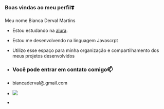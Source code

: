 ### Boas vindas ao meu perfil❣️

Meu nome Bianca Derval Martins

- Estou estudando na [alura](https://www.alura.com.br).
- Estou me desenvolvendo na linguagem Javascrpt
- Utilizo esse espaço para minha organização e compartilhamento dos meus projetos desenvolvidos

- ### Você pode entrar em contato comigo📫

- biancaderval@.gmail.com

- ![](https://media1.tenor.com/m/fXbXPsPYFcwAAAAC/obitoszn.gif)
- 
